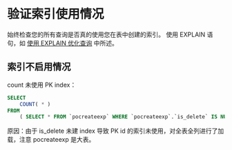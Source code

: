 # 验证索引使用情况

始终检查您的所有查询是否真的使用您在表中创建的索引。 使用 EXPLAIN 语句，如 [使用 EXPLAIN 优化查询](/MySQL参考手册/优化/了解查询执行计划/使用EXPLAIN优化查询.md) 中所述。

## 索引不启用情况

count 未使用 PK index：

```sql
SELECT
    COUNT( * ) 
FROM
    ( SELECT * FROM `pocreateexp` WHERE `pocreateexp`.`is_delete` IS NULL ) `b`;
```

原因：由于 is_delete 未建 index 导致 PK id 的索引未使用，对全表全列进行了加载，注意 pocreateexp 是大表。
